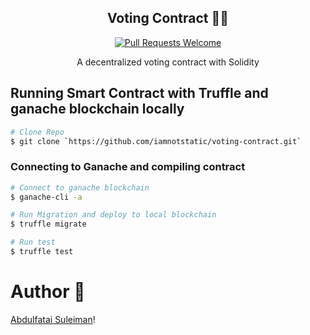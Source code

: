 
<div align="center">

## Voting Contract 🚀🚀

[![Pull Requests Welcome](https://img.shields.io/badge/PRs-welcome-red.svg?style=flat)](http://makeapullrequest.com)

A decentralized voting contract with Solidity

</div>

## Running Smart Contract with Truffle and ganache blockchain locally

```bash
# Clone Repo
$ git clone `https://github.com/iamnotstatic/voting-contract.git`

```

### Connecting to Ganache and compiling contract

```bash
# Connect to ganache blockchain
$ ganache-cli -a

# Run Migration and deploy to local blockchain
$ truffle migrate

# Run test
$ truffle test

```

# Author 💖

[Abdulfatai Suleiman](https://twitter.com/iamnotstatic)!


